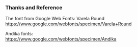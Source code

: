 

### Thanks and Reference

The font from Google Web Fonts: Varela Round  
https://www.google.com/webfonts/specimen/Varela+Round

Andika fonts:  
https://www.google.com/webfonts/specimen/Andika